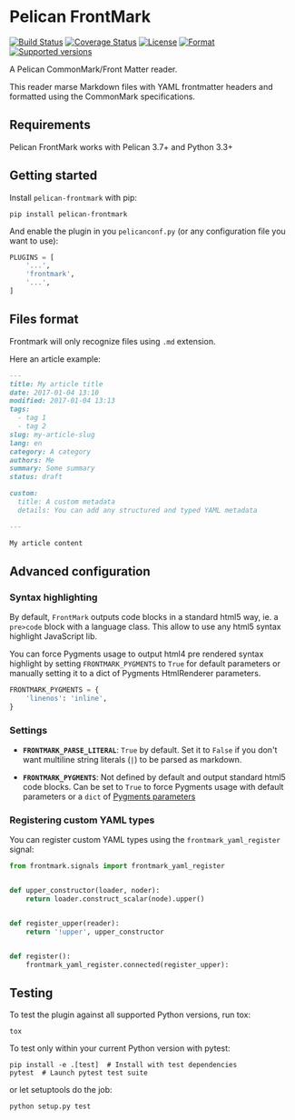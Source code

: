 # Pelican FrontMark

[![Build Status][travis-badge]][travis-badge-url]
[![Coverage Status][coveralls-badge]][coveralls-badge-url]
[![License][license-badge]][license-badge-url]
[![Format][format-badge]][format-badge-url]
[![Supported versions][python-version-badge]][python-version-badge-url]


A Pelican CommonMark/Front Matter reader.

This reader marse Markdown files with YAML frontmatter headers and formatted using the CommonMark specifications.


## Requirements

Pelican FrontMark works with Pelican 3.7+ and Python 3.3+

## Getting started

Install `pelican-frontmark` with pip:

```shell
pip install pelican-frontmark
```

And enable the plugin in you `pelicanconf.py` (or any configuration file you want to use):

```Python
PLUGINS = [
    '...',
    'frontmark',
    '...',
]
```

## Files format

Frontmark will only recognize files using `.md` extension.

Here an article example:

```markdown
---
title: My article title
date: 2017-01-04 13:10
modified: 2017-01-04 13:13
tags:
  - tag 1
  - tag 2
slug: my-article-slug
lang: en
category: A category
authors: Me
summary: Some summary
status: draft

custom:
  title: A custom metadata
  details: You can add any structured and typed YAML metadata

---

My article content

```

## Advanced configuration

### Syntax highlighting

By default, `FrontMark` outputs code blocks in a standard html5 way,
ie. a `pre>code` block with a language class.
This allow to use any html5 syntax highlight JavaScript lib.

You can force Pygments usage to output html4 pre rendered syntax highlight
by setting `FRONTMARK_PYGMENTS` to `True` for default parameters
or manually setting it to a dict of Pygments HtmlRenderer parameters.

```python
FRONTMARK_PYGMENTS = {
    'linenos': 'inline',
}
```

### Settings

- **`FRONTMARK_PARSE_LITERAL`**: `True` by default. Set it to `False` if you don't want multiline string literals (`|`)
  to be parsed as markdown.

- **`FRONTMARK_PYGMENTS`**: Not defined by default and output standard html5 code blocks.
  Can be set to `True` to force Pygments usage with default parameters or a `dict` of
  [Pygments parameters][pygments-options]


### Registering custom YAML types

You can register custom YAML types using the `frontmark_yaml_register` signal:

```python
from frontmark.signals import frontmark_yaml_register


def upper_constructor(loader, noder):
    return loader.construct_scalar(node).upper()


def register_upper(reader):
    return '!upper', upper_constructor


def register():
    frontmark_yaml_register.connected(register_upper):
```

## Testing

To test the plugin against all supported Python versions, run tox:

```shell
tox
```

To test only within your current Python version with pytest:

```shell
pip install -e .[test]  # Install with test dependencies
pytest  # Launch pytest test suite
```

or let setuptools do the job:

```shell
python setup.py test
```


[travis-badge]: https://travis-ci.org/noirbizarre/pelican-frontmark.svg?tag=1.1.0
[travis-badge-url]: https://travis-ci.org/noirbizarre/pelican-frontmark
[coveralls-badge]: https://coveralls.io/repos/github/noirbizarre/pelican-frontmark/badge.svg?tag=1.1.0
[coveralls-badge-url]: https://coveralls.io/github/noirbizarre/pelican-frontmark?tag=1.1.0
[license-badge]: https://img.shields.io/pypi/l/pelican-frontmark.svg
[license-badge-url]: https://pypi.python.org/pypi/pelican-frontmark
[format-badge]: https://img.shields.io/pypi/format/pelican-frontmark.svg
[format-badge-url]: https://pypi.python.org/pypi/pelican-frontmark
[python-version-badge]: https://img.shields.io/pypi/pyversions/pelican-frontmark.svg
[python-version-badge-url]: https://pypi.python.org/pypi/pelican-frontmark
[pygments-options]: http://docs.getpelican.com/en/stable/content.html#internal-pygments-options
